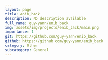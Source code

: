 ```yaml
---
layout: page
title: enib_back
description: No description available
full_name: guy-yann/enib_back
img: assets/img/projects/enib_back/main.png
importance: 1
git: https://github.com/guy-yann/enib_back
github: https://github.com/guy-yann/enib_back
category: Other
subcategory: General
---
```




